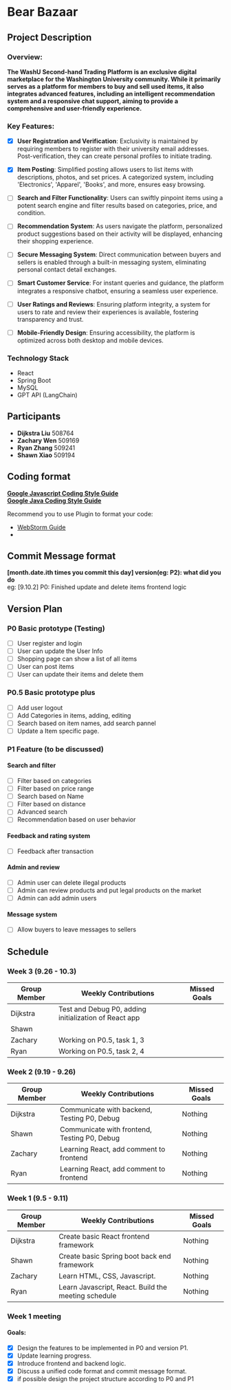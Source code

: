 # Bear Bazaar

## Project Description

### Overview:

**The WashU Second-hand Trading Platform is an exclusive digital marketplace for the Washington University community. While it primarily serves as a platform for members to buy and sell used items, it also integrates advanced features, including an intelligent recommendation system and a responsive chat support, aiming to provide a comprehensive and user-friendly experience.**

### Key Features:

- [x] **User Registration and Verification**: Exclusivity is maintained by requiring members to register with their university email addresses. Post-verification, they can create personal profiles to initiate trading.

- [x] **Item Posting**: Simplified posting allows users to list items with descriptions, photos, and set prices. A categorized system, including 'Electronics', 'Apparel', 'Books', and more, ensures easy browsing.

- [ ] **Search and Filter Functionality**: Users can swiftly pinpoint items using a potent search engine and filter results based on categories, price, and condition.

- [ ] **Recommendation System**: As users navigate the platform, personalized product suggestions based on their activity will be displayed, enhancing their shopping experience.

- [ ] **Secure Messaging System**: Direct communication between buyers and sellers is enabled through a built-in messaging system, eliminating personal contact detail exchanges.

- [ ] **Smart Customer Service**: For instant queries and guidance, the platform integrates a responsive chatbot, ensuring a seamless user experience.

- [ ] **User Ratings and Reviews**: Ensuring platform integrity, a system for users to rate and review their experiences is available, fostering transparency and trust.

- [ ] **Mobile-Friendly Design**: Ensuring accessibility, the platform is optimized across both desktop and mobile devices.

### Technology Stack

- React
- Spring Boot
- MySQL
- GPT API (LangChain)

## Participants

- **Dijkstra Liu** 508764
- **Zachary Wen** 509169
- **Ryan Zhang** 509241
- **Shawn Xiao** 509194

## Coding format

**[Google Javascript Coding Style Guide](https://google.github.io/styleguide/jsguide.html)**  
**[Google Java Coding Style Guide](https://google.github.io/styleguide/javaguide.html)**

Recommend you to use Plugin to format your code:

- [WebStorm Guide](https://blog.jetbrains.com/webstorm/2017/04/using-javascript-standard-style/)
-

## Commit Message format

**[month.date.ith times you commit this day] version(eg: P2): what did you do**  
eg: [9.10.2] P0: Finished update and delete items frontend logic

## Version Plan

### P0 Basic prototype (Testing)

- [ ] User register and login
- [ ] User can update the User Info
- [ ] Shopping page can show a list of all items
- [ ] User can post items
- [ ] User can update their items and delete them

### P0.5 Basic prototype plus

- [ ] Add user logout
- [ ] Add Categories in items, adding, editing
- [ ] Search based on item names, add search pannel
- [ ] Update a Item specific page.

### P1 Feature (to be discussed)

#### Search and filter

- [ ] Filter based on categories
- [ ] Filter based on price range
- [ ] Search based on Name
- [ ] Filter based on distance
- [ ] Advanced search
- [ ] Recommendation based on user behavior

#### Feedback and rating system

- [ ] Feedback after transaction

#### Admin and review

- [ ] Admin user can delete illegal products
- [ ] Admin can review products and put legal products on the market
- [ ] Admin can add admin users

#### Message system

- [ ] Allow buyers to leave messages to sellers

## Schedule

### Week 3 (9.26 - 10.3)

| Group Member | Weekly Contributions                                  | Missed Goals |
| ------------ | ----------------------------------------------------- | ------------ |
| Dijkstra     | Test and Debug P0, adding initialization of React app |              |
| Shawn        |                                                       |              |
| Zachary      | Working on P0.5, task 1, 3                            |              |
| Ryan         | Working on P0.5, task 2, 4                            |              |

### Week 2 (9.19 - 9.26)

| Group Member | Weekly Contributions                         | Missed Goals |
| ------------ | -------------------------------------------- | ------------ |
| Dijkstra     | Communicate with backend, Testing P0, Debug  | Nothing      |
| Shawn        | Communicate with frontend, Testing P0, Debug | Nothing      |
| Zachary      | Learning React, add comment to frontend      | Nothing      |
| Ryan         | Learning React, add comment to frontend      | Nothing      |

### Week 1 (9.5 - 9.11)

| Group Member | Weekly Contributions                                | Missed Goals |
| ------------ | --------------------------------------------------- | ------------ |
| Dijkstra     | Create basic React frontend framework               | Nothing      |
| Shawn        | Create basic Spring boot back end framework         | Nothing      |
| Zachary      | Learn HTML, CSS, Javascript.                        | Nothing      |
| Ryan         | Learn Javascript, React. Build the meeting schedule | Nothing      |

### Week 1 meeting

#### Goals:

- [x] Design the features to be implemented in P0 and version P1.
- [x] Update learning progress.
- [x] Introduce frontend and backend logic.
- [x] Discuss a unified code format and commit message format.
- [x] if possible design the project structure according to P0 and P1
